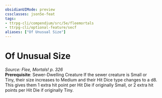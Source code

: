 ```yaml
---
obsidianUIMode: preview
cssclasses: json5e-feat
tags:
- ttrpg-cli/compendium/src/5e/fleemortals
- ttrpg-cli/optional-feature/secf
aliases: ["Of Unusual Size"]
---
```

# Of Unusual Size
*Source: Flee, Mortals! p. 326*  
**Prerequisite**: Sewer-Dwelling Creature
If the sewer creature is Small or Tiny, their size increases to Medium and their Hit Dice type changes to a d8. This gives them 1 extra hit point per Hit Die if originally Small, or 2 extra hit points per Hit Die if originally Tiny.